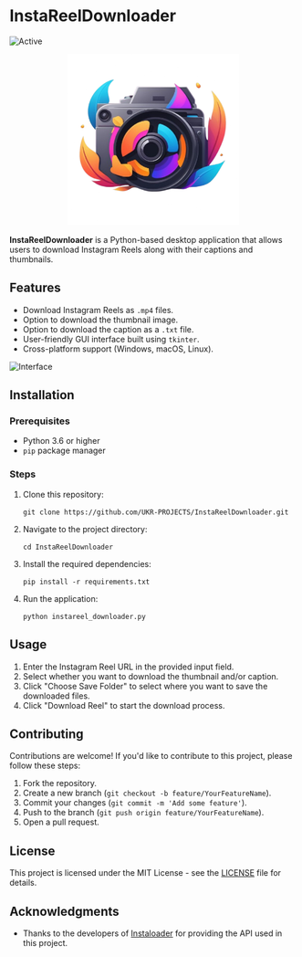 # InstaReelDownloader

![Active](https://img.shields.io/badge/status-active-47c219.svg)

<p align="center">
    <img src="favicon.png" width="300" height="300" alt="Icon" />
</p>

 <p><strong>InstaReelDownloader</strong> is a Python-based desktop application that allows users to download Instagram Reels along with their captions and thumbnails.</p>

<h2>Features</h2>
    <ul>
        <li>Download Instagram Reels as <code>.mp4</code> files.</li>
        <li>Option to download the thumbnail image.</li>
        <li>Option to download the caption as a <code>.txt</code> file.</li>
        <li>User-friendly GUI interface built using <code>tkinter</code>.</li>
        <li>Cross-platform support (Windows, macOS, Linux).</li>
    </ul>

![Interface](https://github.com/screenshots/Interface.png)

   <h2>Installation</h2>

<h3>Prerequisites</h3>
    <ul>
        <li>Python 3.6 or higher</li>
        <li><code>pip</code> package manager</li>
    </ul>

<h3>Steps</h3>
    <ol>
        <li>Clone this repository:
            <pre><code>git clone https://github.com/UKR-PROJECTS/InstaReelDownloader.git</code></pre>
        </li>
        <li>Navigate to the project directory:
            <pre><code>cd InstaReelDownloader</code></pre>
        </li>
        <li>Install the required dependencies:
            <pre><code>pip install -r requirements.txt</code></pre>
        </li>
        <li>Run the application:
            <pre><code>python instareel_downloader.py</code></pre>
        </li>
    </ol>

 <h2>Usage</h2>
    <ol>
        <li>Enter the Instagram Reel URL in the provided input field.</li>
        <li>Select whether you want to download the thumbnail and/or caption.</li>
        <li>Click "Choose Save Folder" to select where you want to save the downloaded files.</li>
        <li>Click "Download Reel" to start the download process.</li>
    </ol>

 <h2>Contributing</h2>
    <p>Contributions are welcome! If you'd like to contribute to this project, please follow these steps:</p>
    <ol>
        <li>Fork the repository.</li>
        <li>Create a new branch (<code>git checkout -b feature/YourFeatureName</code>).</li>
        <li>Commit your changes (<code>git commit -m 'Add some feature'</code>).</li>
        <li>Push to the branch (<code>git push origin feature/YourFeatureName</code>).</li>
        <li>Open a pull request.</li>
    </ol>

 <h2>License</h2>
    <p>This project is licensed under the MIT License - see the <a href="LICENSE">LICENSE</a> file for details.</p>

<h2>Acknowledgments</h2>
    <ul>
        <li>Thanks to the developers of <a href="https://instaloader.github.io/">Instaloader</a> for providing the API used in this project.</li>
    </ul>
</body>
</html>
